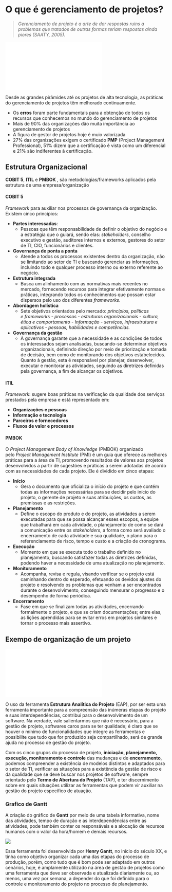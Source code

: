 # O que é gerenciamento de projetos?

> _Gerenciamento de projeto é a arte de dar respostas ruins a problemas que tratados de outras formas teriam respostas ainda piores (SAATY, 2005)._

![](Contexto_histórico.pdf)

Desde as grandes pirâmides até os projetos de alta tecnologia, as práticas do gerenciamento de projetos têm melhorado continuamente.

- Os **erros** foram parte fundamentais para a obtenção de todos os recursos que conhecemos no mundo do gerenciamento de projetos
- Mais de 90% das organizações dão muita importância ao gerenciamento de projetos 
- A figura  de gestor de projetos hoje é muio valorizada
- 27% das organizações exigem o certificado **PMP** (Project Management Professional), 51% dizem que a certificação é vista como um diferencial e 21% são indiferentes à certificação.


## Estrutura Organizacional
**COBIT 5**, **ITIL** e **PMBOK** , são metodologias/frameworks aplicados pela estrutura de uma empresa/organização

#### COBIT 5
_Framework_ para auxiliar nos processos de governança da organização. Existem cinco princípios:
- **Partes interessadas**: 
	- Pessoas que têm responsabilidade de definir o objetivo do negócio e a estratégia que o guiará, sendo elas: _stakeholders_, conselho executivo e gestão, auditores internos e externos, gestores do setor de TI, CIO, funcionários e clientes.
- **Governança de ponta a ponta**
	- Atende a todos os processos existentes dentro da organização, não se limitando ao setor de TI e buscando gerenciar as informações, incluindo todo e qualquer processo interno ou externo referente ao negócio.
- **Estrutura integrada**
	- Busca um alinhamento com as normativas mais recentes no mercado, fornecendo recursos para integrar efetivamente normas e práticas, integrando todos os conhecimentos que possam estar dispersos pelo uso dos diferentes _frameworks_.
- **Abordagem holística**
	- Sete objetivos orientados pelo mercado: _princípios, políticas e frameworks - processos - estruturas organizacionais - cultura, ética e comportamento - Informação - serviços, infraestrutura e aplicativos - pessoas, habilidades e competências._
- **Governança da gestão**
	- A governança garante que a necessidade e as condições de todos os interessados sejam analisadas, buscando-se determinar objetivos organizacionais, definindo direção por meio de priorização e tomada de decisão, bem como de monitorando dos objetivos estabelecidos. Quanto à gestão, esta é responsável por planejar, desenvolver, executar e monitorar as atividades, seguindo as diretrizes definidas pela governança, a fim de alcançar os objetivos.

#### ITIL
_Framework_: sugere boas práticas na verificação da qualidade dos serviços prestados pela empresa e está representado em:
- **Organizações e pessoas**
- **Informação e tecnologia**
- **Parceiros e fornecedores**
- **Fluxos de valor e processos**

#### PMBOK
O _Project Management Body of Knowledge_ (PMBOK) organizado pelo _Project Management Institute_ (PMI) é um guia que oferece as melhores práticas para a área de TI, promovendo resultados de valores aos projetos desenvolvidos a partir de sugestões e práticas a serem adotadas de acordo com as necessidades de cada projeto. Ele é dividido em cinco etapas:
- **Início**
	- Gera o documento que oficializa o início do projeto e que contém todas as informações necessárias para se decidir pelo início do projeto, o gerente de projeto e suas atribuições, os custos, as premissas e as restrições.
- **Planejamento**
	- Define o escopo do produto e do projeto, as atividades a serem executadas para que se possa alcançar esses escopos, a equipe que trabalhará em cada atividade, o planejamento de como se dará a comunicação entre os _stakeholders_, a forma como será avaliado o encerramento de cada atividade e sua qualidade, o plano para o referenciamento de risco, tempo e custo e a criação de cronograma.
- **Execução**
	- Momento em que se executa todo o trabalho definido no planejamento, buscando satisfazer todas as diretrizes definidas, podendo haver a necessidade de uma atualização no planejamento.
- **Monitoramento**
	- Acompanha, revisa e regula, visando verificar se o projeto está caminhando dentro do esperado, efetuando os devidos ajustes do projeto e resolvendo os problemas que venham a ser encontrados durante o desenvolvimento, conseguindo mensurar o progresso e o desempenho de forma periódica.
- **Encerramento**
	- Fase em que se finalizam todas as atividades, encerrando formalmente o projeto, e que se criam documentações; entre elas, as lições aprendidas para se evitar erros em projetos similares e tornar o processo mais assertivo.

## Exempo de organização de um projeto

![](Exemplo_gerenciar_projeto.pdf)

O uso da ferramenta **Estrutura Analítica do Projeto** (EAP), por ser esta uma ferramenta importante para a compreensão das inúmeras etapas do projeto e suas interdependências, contribui para o desenvolvimento de um software. Na verdade, vale salientarmos que não é necessário, para a gestão de projeto, softwares caros para se ter qualidade; é claro que se houver o mínimo de funcionalidades que integre as ferramentas e possibilite que tudo que for produzido seja compartilhado, será de grande ajuda no processo de gestão do projeto.  

Com os cinco grupos do processo de projeto, **iniciação, planejamento, execução, monitoramento e controle** das mudanças e de **encerramento**, podemos compreender a existência de modelos distintos e adaptados para o setor de TI, verificar as situações para a existência da gestão de risco e da qualidade que se deve buscar nos projetos de software, sempre orientado pelo **Termo de Abertura do Projeto** (TAP), e ter discernimento sobre em quais situações utilizar as ferramentas que podem vir auxiliar na gestão do projeto específico de atuação.

### Grafico de Gantt

A criação do gráfico de **Gantt** por meio de uma tabela informativa, nome das atividades, tempo de duração e as interdependências entre as atividades, pode também conter os responsáveis e a alocação de recursos humanos com o valor da hora/homem e demais recursos.

![](grafico_de_gantt.png)

Essa ferramenta foi desenvolvida por **Henry Gantt**, no início do século XX, e tinha como objetivo organizar cada uma das etapas do processo de produção, porém, como tudo que é bom pode ser adaptado em outros cenários, hoje, é amplamente utilizado na área de gestão de projetos como uma ferramenta que deve ser observada e atualizada diariamente ou, ao menos, uma vez por semana, a depender do que foi definido para o controle e monitoramento do projeto no processo de planejamento.